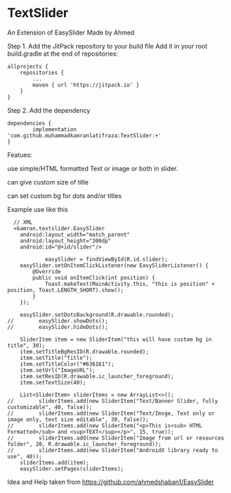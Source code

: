 # TextSlider
An Extension of EasySlider Made by Ahmed

Step 1. Add the JitPack repository to your build file
Add it in your root build.gradle at the end of repositories:

	allprojects {
		repositories {
			...
			maven { url 'https://jitpack.io' }
		}
	}

Step 2. Add the dependency

	dependencies {
	        implementation 'com.github.muhammadkamranlatifraza:TextSlider:+'
	}
  
  Featues:
  
  use simple/HTML formatted Text or image or both in slider.
  
  can give custom size of title
  
  can set custom bg for dots and/or titles
  
  
  Example use like this
  
      // XML
      <kamran.textslider.EasySlider
        android:layout_width="match_parent"
        android:layout_height="300dp"
        android:id="@+id/slider"/>
        
                easySlider = findViewById(R.id.slider);
        easySlider.setOnItemClickListener(new EasySliderListener() {
            @Override
            public void onItemClick(int position) {
                Toast.makeText(MainActivity.this, "this is position" + position, Toast.LENGTH_SHORT).show();
            }
        });

        easySlider.setDotsBackground(R.drawable.rounded);
	//        easySlider.showDots();
	//        easySlider.hideDots();
        
        SliderItem item = new SliderItem("this will have custom bg in title", 30);
        item.setTitleBgResID(R.drawable.rounded);
        item.setTitle("Title");
        item.setTitleColor("#636161");
        item.setUrl("ImageURL");
        item.setResID(R.drawable.ic_launcher_foreground);
        item.setTextSize(40);

        List<SliderItem> sliderItems = new ArrayList<>();
	//        sliderItems.add(new SliderItem("Text/Banner Slider, fully customizable", 40, false));
	//        sliderItems.add(new SliderItem("Text/Imsge, Text only or image only, text size editable", 30, false));
	//        sliderItems.add(new SliderItem("<p>This is<sub> HTML Formatted</sub> and <sup>TEXT</sup></p>", 15, true));
	//        sliderItems.add(new SliderItem("Image from url or resources folder", 20, R.drawable.ic_launcher_foreground));
	//        sliderItems.add(new SliderItem("AndroidX library ready to use", 40));
        sliderItems.add(item);
        easySlider.setPages(sliderItems);

Idea and Help taken from https://github.com/ahmedshaban1/EasySlider
